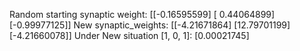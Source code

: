 Random starting synaptic weight: 
[[-0.16595599]
 [ 0.44064899]
 [-0.99977125]]
New synaptic_weights: 
[[-4.21671864]
 [12.79701199]
 [-4.21660078]]
Under New situation [1, 0, 1]: 
[0.00021745]
